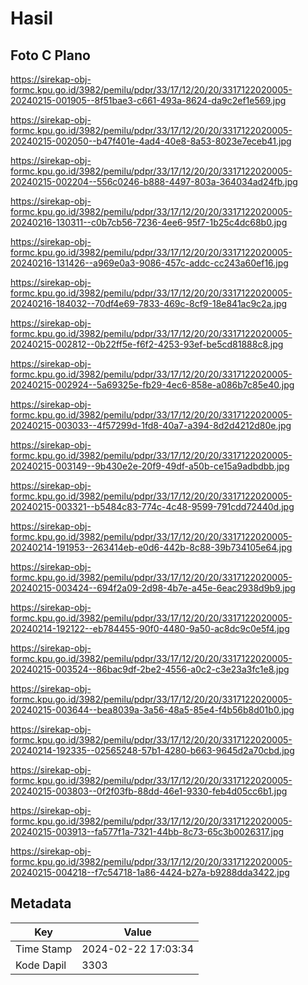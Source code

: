 # Hasil

## Foto C Plano

https://sirekap-obj-formc.kpu.go.id/3982/pemilu/pdpr/33/17/12/20/20/3317122020005-20240215-001905--8f51bae3-c661-493a-8624-da9c2ef1e569.jpg

https://sirekap-obj-formc.kpu.go.id/3982/pemilu/pdpr/33/17/12/20/20/3317122020005-20240215-002050--b47f401e-4ad4-40e8-8a53-8023e7eceb41.jpg

https://sirekap-obj-formc.kpu.go.id/3982/pemilu/pdpr/33/17/12/20/20/3317122020005-20240215-002204--556c0246-b888-4497-803a-364034ad24fb.jpg

https://sirekap-obj-formc.kpu.go.id/3982/pemilu/pdpr/33/17/12/20/20/3317122020005-20240216-130311--c0b7cb56-7236-4ee6-95f7-1b25c4dc68b0.jpg

https://sirekap-obj-formc.kpu.go.id/3982/pemilu/pdpr/33/17/12/20/20/3317122020005-20240216-131426--a969e0a3-9086-457c-addc-cc243a60ef16.jpg

https://sirekap-obj-formc.kpu.go.id/3982/pemilu/pdpr/33/17/12/20/20/3317122020005-20240216-184032--70df4e69-7833-469c-8cf9-18e841ac9c2a.jpg

https://sirekap-obj-formc.kpu.go.id/3982/pemilu/pdpr/33/17/12/20/20/3317122020005-20240215-002812--0b22ff5e-f6f2-4253-93ef-be5cd81888c8.jpg

https://sirekap-obj-formc.kpu.go.id/3982/pemilu/pdpr/33/17/12/20/20/3317122020005-20240215-002924--5a69325e-fb29-4ec6-858e-a086b7c85e40.jpg

https://sirekap-obj-formc.kpu.go.id/3982/pemilu/pdpr/33/17/12/20/20/3317122020005-20240215-003033--4f57299d-1fd8-40a7-a394-8d2d4212d80e.jpg

https://sirekap-obj-formc.kpu.go.id/3982/pemilu/pdpr/33/17/12/20/20/3317122020005-20240215-003149--9b430e2e-20f9-49df-a50b-ce15a9adbdbb.jpg

https://sirekap-obj-formc.kpu.go.id/3982/pemilu/pdpr/33/17/12/20/20/3317122020005-20240215-003321--b5484c83-774c-4c48-9599-791cdd72440d.jpg

https://sirekap-obj-formc.kpu.go.id/3982/pemilu/pdpr/33/17/12/20/20/3317122020005-20240214-191953--263414eb-e0d6-442b-8c88-39b734105e64.jpg

https://sirekap-obj-formc.kpu.go.id/3982/pemilu/pdpr/33/17/12/20/20/3317122020005-20240215-003424--694f2a09-2d98-4b7e-a45e-6eac2938d9b9.jpg

https://sirekap-obj-formc.kpu.go.id/3982/pemilu/pdpr/33/17/12/20/20/3317122020005-20240214-192122--eb784455-90f0-4480-9a50-ac8dc9c0e5f4.jpg

https://sirekap-obj-formc.kpu.go.id/3982/pemilu/pdpr/33/17/12/20/20/3317122020005-20240215-003524--86bac9df-2be2-4556-a0c2-c3e23a3fc1e8.jpg

https://sirekap-obj-formc.kpu.go.id/3982/pemilu/pdpr/33/17/12/20/20/3317122020005-20240215-003644--bea8039a-3a56-48a5-85e4-f4b56b8d01b0.jpg

https://sirekap-obj-formc.kpu.go.id/3982/pemilu/pdpr/33/17/12/20/20/3317122020005-20240214-192335--02565248-57b1-4280-b663-9645d2a70cbd.jpg

https://sirekap-obj-formc.kpu.go.id/3982/pemilu/pdpr/33/17/12/20/20/3317122020005-20240215-003803--0f2f03fb-88dd-46e1-9330-feb4d05cc6b1.jpg

https://sirekap-obj-formc.kpu.go.id/3982/pemilu/pdpr/33/17/12/20/20/3317122020005-20240215-003913--fa577f1a-7321-44bb-8c73-65c3b0026317.jpg

https://sirekap-obj-formc.kpu.go.id/3982/pemilu/pdpr/33/17/12/20/20/3317122020005-20240215-004218--f7c54718-1a86-4424-b27a-b9288dda3422.jpg


## Metadata

| Key        | Value               |
| ---------- | ------------------- |
| Time Stamp | 2024-02-22 17:03:34 |
| Kode Dapil | 3303                |



